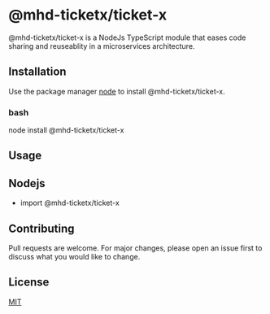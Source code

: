 # @mhd-ticketx/ticket-x

@mhd-ticketx/ticket-x is a NodeJs TypeScript module that eases code sharing and reuseablity in a microservices architecture.

## Installation

Use the package manager [node](https://nodejs.org/en/download/) to install @mhd-ticketx/ticket-x.

### bash
node install @mhd-ticketx/ticket-x


## Usage

## Nodejs
- import @mhd-ticketx/ticket-x


## Contributing
Pull requests are welcome. For major changes, please open an issue first to discuss what you would like to change.


## License
[MIT](https://choosealicense.com/licenses/mit/)